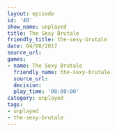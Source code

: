 ```yaml
---
layout: episode
id: '40'
show_name: unplayed
title: The Sexy Brutale
friendly_title: the-sexy-brutale
date: 04/08/2017
source_url: 
games:
- name: The Sexy Brutale
  friendly_name: the-sexy-brutale
  source_url: 
  decision: 
  play_time: '00:00:00'
category: unplayed
tags:
- unplayed
- the-sexy-brutale
---
```

